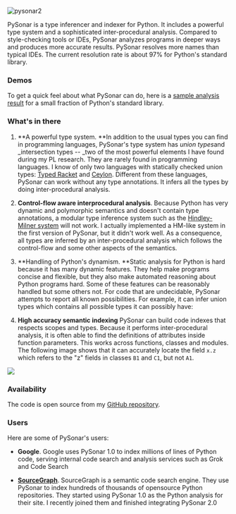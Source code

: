 ![](https://substackcdn.com/image/fetch/w_1456,c_limit,f_auto,q_auto:good,fl_lossy/https%3A%2F%2Fbucketeer-e05bbc84-baa3-437e-9518-adb32be77984.s3.amazonaws.com%2Fpublic%2Fimages%2F39ac9350-362b-4419-ad84-33e4adfe1798_500x384.gif "pysonar2")

PySonar is a type inferencer and indexer for Python. It includes a powerful type system and a sophisticated inter-procedural analysis. Compared to style-checking tools or IDEs, PySonar analyzes programs in deeper ways and produces more accurate results. PySonar resolves more names than typical IDEs. The current resolution rate is about 97% for Python's standard library.

### Demos

<span>To get a quick feel about what PySonar can do, here is a </span>[sample analysis result](http://www.yinwang.org/resources/demos/pysonar2/email/header.py.html)<span> for a small fraction of Python's standard library.</span>

### What's in there

1.  **A powerful type system. **<span>In addition to the usual types you can find in programming languages, PySonar's type system has </span>_union types_<span>and</span> _intersection types -- _<span>two of the most powerful elements I have found during my PL research. They are rarely found in programming languages. I know of only two languages with statically checked union types:</span> [Typed Racket](http://docs.racket-lang.org/ts-guide/beginning.html#%28part._.Datatypes_and_.Unions%29)<span> and </span>[Ceylon](http://ceylon-lang.org/documentation/1.0/tour/types)<span>. Different from these languages, PySonar can work without any type annotations. It infers all the types by doing inter-procedural analysis.</span>

2.  **Control-flow aware interprocedural analysis**<span>. Because Python has very dynamic and polymorphic semantics and doesn't contain type annotations, a modular type inference system such as the</span> [Hindley-Milner system](http://en.wikipedia.org/wiki/Hindley%E2%80%93Milner_type_system) <span>will not work. I actually implemented a HM-like system in the first version of PySonar, but it didn't work well. As a consequence, all types are inferred by an inter-procedural analysis which follows the control-flow and some other aspects of the semantics.</span>

3.  **Handling of Python's dynamism. **<span>Static analysis for Python is hard because it has many dynamic features. They help make programs concise and flexible, but they also make automated reasoning about Python programs hard. Some of these features can be reasonably handled but some others not. For code that are undecidable, PySonar attempts to report all known possibilities. For example, it can infer union types which contains all possible types it can possibly have:</span>

4.  **High accuracy semantic indexing** <span>PySonar can build code indexes that respects scopes and types. Because it performs inter-procedural analysis, it is often able to find the definitions of attributes inside function parameters. This works across functions, classes and modules. The following image shows that it can accurately locate the field</span> `x.z` <span>which refers to the "z" fields in classes</span> `B1` <span>and</span> `C1`<span>, but not</span> `A1`<span>.</span>

![](https://substackcdn.com/image/fetch/w_1456,c_limit,f_auto,q_auto:good,fl_progressive:steep/https%3A%2F%2Fbucketeer-e05bbc84-baa3-437e-9518-adb32be77984.s3.amazonaws.com%2Fpublic%2Fimages%2F2eb28281-71c7-47c9-879f-1e6e6a9f52dc_654x367.png)

### Availability

<span>The code is open source from my</span> [GitHub repository](https://github.com/yinwang0)<span>.</span>

### Users

Here are some of PySonar's users:

*   **Google**<span>. Google uses PySonar 1.0 to index millions of lines of Python code, serving internal code search and analysis services such as Grok and Code Search</span>

*   **[SourceGraph](http://www.sourcegraph.com)**<span>. SourceGraph is a semantic code search engine. They use PySonar to index hundreds of thousands of opensource Python repositories. They started using PySonar 1.0 as the Python analysis for their site. I recently joined them and finished integrating PySonar 2.0</span>
